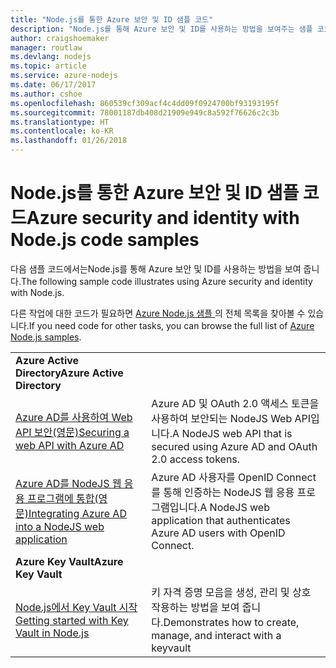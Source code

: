 ```yaml
---
title: "Node.js를 통한 Azure 보안 및 ID 샘플 코드"
description: "Node.js를 통해 Azure 보안 및 ID를 사용하는 방법을 보여주는 샘플 코드입니다."
author: craigshoemaker
manager: routlaw
ms.devlang: nodejs
ms.topic: article
ms.service: azure-nodejs
ms.date: 06/17/2017
ms.author: cshoe
ms.openlocfilehash: 860539cf309acf4c4dd09f0924700bf93193195f
ms.sourcegitcommit: 78001187db408d21909e949c8a592f76626c2c3b
ms.translationtype: HT
ms.contentlocale: ko-KR
ms.lasthandoff: 01/26/2018
---
```

# <a name="azure-security-and-identity-with-nodejs-code-samples"></a><span data-ttu-id="e5a98-103">Node.js를 통한 Azure 보안 및 ID 샘플 코드</span><span class="sxs-lookup"><span data-stu-id="e5a98-103">Azure security and identity with Node.js code samples</span></span>

<span data-ttu-id="e5a98-104">다음 샘플 코드에서는Node.js를 통해 Azure 보안 및 ID를 사용하는 방법을 보여 줍니다.</span><span class="sxs-lookup"><span data-stu-id="e5a98-104">The following sample code illustrates using Azure security and identity with Node.js.</span></span>

<span data-ttu-id="e5a98-105">다른 작업에 대한 코드가 필요하면 [Azure Node.js 샘플 ](https://azure.microsoft.com/resources/samples/?term=nodejs)의 전체 목록을 찾아볼 수 있습니다.</span><span class="sxs-lookup"><span data-stu-id="e5a98-105">If you need code for other tasks, you can browse the full list of [Azure Node.js samples](https://azure.microsoft.com/resources/samples/?term=nodejs).</span></span>

| | |
|---|---|
| <span data-ttu-id="e5a98-106">**Azure Active Directory**</span><span class="sxs-lookup"><span data-stu-id="e5a98-106">**Azure Active Directory**</span></span> ||
| [<span data-ttu-id="e5a98-107">Azure AD를 사용하여 Web API 보안(영문)</span><span class="sxs-lookup"><span data-stu-id="e5a98-107">Securing a web API with Azure AD</span></span>](https://azure.microsoft.com/resources/samples/active-directory-node-webapi/) | <span data-ttu-id="e5a98-108">Azure AD 및 OAuth 2.0 액세스 토큰을 사용하여 보안되는 NodeJS Web API입니다.</span><span class="sxs-lookup"><span data-stu-id="e5a98-108">A NodeJS web API that is secured using Azure AD and OAuth 2.0 access tokens.</span></span> |
| [<span data-ttu-id="e5a98-109">Azure AD를 NodeJS 웹 응용 프로그램에 통합(영문)</span><span class="sxs-lookup"><span data-stu-id="e5a98-109">Integrating Azure AD into a NodeJS web application</span></span>](https://azure.microsoft.com/resources/samples/active-directory-node-webapp-openidconnect/) | <span data-ttu-id="e5a98-110">Azure AD 사용자를 OpenID Connect를 통해 인증하는 NodeJS 웹 응용 프로그램입니다.</span><span class="sxs-lookup"><span data-stu-id="e5a98-110">A NodeJS web application that authenticates Azure AD users with OpenID Connect.</span></span> |
| <span data-ttu-id="e5a98-111">**Azure Key Vault**</span><span class="sxs-lookup"><span data-stu-id="e5a98-111">**Azure Key Vault**</span></span> ||
| [<span data-ttu-id="e5a98-112">Node.js에서 Key Vault 시작</span><span class="sxs-lookup"><span data-stu-id="e5a98-112">Getting started with Key Vault in Node.js</span></span>](https://azure.microsoft.com/resources/samples/key-vault-node-getting-started/) | <span data-ttu-id="e5a98-113">키 자격 증명 모음을 생성, 관리 및 상호 작용하는 방법을 보여 줍니다.</span><span class="sxs-lookup"><span data-stu-id="e5a98-113">Demonstrates how to create, manage, and interact with a keyvault</span></span> |
